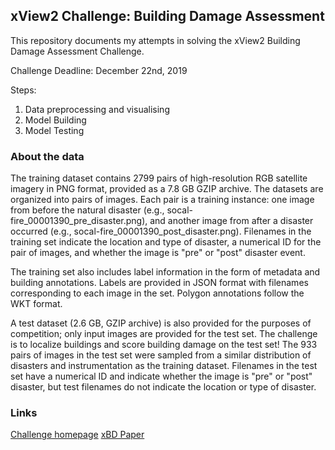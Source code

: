 ## xView2 Challenge: Building Damage Assessment

This repository documents my attempts in solving the xView2 Building Damage Assessment Challenge.

Challenge Deadline: December 22nd, 2019

Steps:
1. Data preprocessing and visualising
2. Model Building
3. Model Testing

### About the data
The training dataset contains 2799 pairs of high-resolution RGB satellite imagery in PNG format, provided as a 7.8 GB GZIP archive. The datasets are organized into pairs of images. Each pair is a training instance: one image from before the natural disaster (e.g., socal-fire_00001390_pre_disaster.png), and another image from after a disaster occurred (e.g., socal-fire_00001390_post_disaster.png). Filenames in the training set indicate the location and type of disaster, a numerical ID for the pair of images, and whether the image is "pre" or "post" disaster event.

The training set also includes label information in the form of metadata and building annotations. Labels are provided in JSON format with filenames corresponding to each image in the set. Polygon annotations follow the WKT format.

A test dataset (2.6 GB, GZIP archive) is also provided for the purposes of competition; only input images are provided for the test set. The challenge is to localize buildings and score building damage on the test set! The 933 pairs of images in the test set were sampled from a similar distribution of disasters and instrumentation as the training dataset. Filenames in the test set have a numerical ID and indicate whether the image is "pre" or "post" disaster, but test filenames do not indicate the location or type of disaster.

### Links
[Challenge homepage](https://xview2.org/)
[xBD Paper](http://openaccess.thecvf.com/content_CVPRW_2019/papers/cv4gc/Gupta_Creating_xBD_A_Dataset_for_Assessing_Building_Damage_from_Satellite_CVPRW_2019_paper.pdf)

